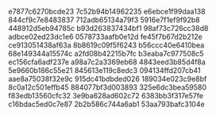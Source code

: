 e7877c6270bcde23
7c52b94b14962235
e6ebce1f99daa138
844cf9c7e8483837
712adb65134a79f3
5916e7f1ef9f92b8
448912d5eb94785c
b93d263837434bf1
98af73c726cc38d8
adbce02ed23dc1e6
0578733aafb0e12d
fe45f7b67d2b212e
ce913051438af63a
8b8619c09f5f6243
b56ccc40e6410bea
68e149344a15574c
a2fd08b42215b7fc
b3eaba7c977508c5
ec156cfa6adf237e
a98a7c2a3369eb68
4843eed3b85d4f8a
5e9660b186c55e21
845613e119c8edc3
094134ffd207cb41
aae8a75038f32e9c
915dc41bdbded026
189034e023c9e8bf
8c0a12c501effb45
884077bf3d003893
325e6dc3bea59580
f83edb13560cfc32
3e9ba628ad602c72
6383bb3f317e57fe
c16bdac5ed0c7e87
2b2b586c744a6ab1
53aa793bafc3104e
